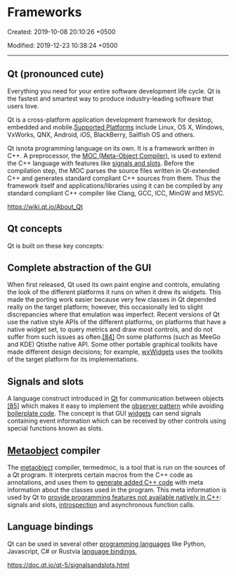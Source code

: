 # Frameworks

Created: 2019-10-08 20:10:26 +0500

Modified: 2019-12-23 10:38:24 +0500

---

## Qt (pronounced cute)

Everything you need for your entire software development life cycle. Qt is the fastest and smartest way to produce industry-leading software that users love.

Qt is a cross-platform application development framework for desktop, embedded and mobile.[Supported Platforms](https://wiki.qt.io/Supported_Platforms) include Linux, OS X, Windows, VxWorks, QNX, Android, iOS, BlackBerry, Sailfish OS and others.

Qt isnota programming language on its own. It is a framework written in C++. A preprocessor, the [MOC (Meta-Object Compiler)](http://doc.qt.io/qt-5/moc.html), is used to extend the C++ language with features like [signals and slots](http://doc.qt.io/qt-5/signalsandslots.html). Before the compilation step, the MOC parses the source files written in Qt-extended C++ and generates standard compliant C++ sources from them. Thus the framework itself and applications/libraries using it can be compiled by any standard compliant C++ compiler like Clang, GCC, ICC, MinGW and MSVC.

<https://wiki.qt.io/About_Qt>

## Qt concepts

Qt is built on these key concepts:

## Complete abstraction of the GUI

When first released, Qt used its own paint engine and controls, emulating the look of the different platforms it runs on when it drew its widgets. This made the porting work easier because very few classes in Qt depended really on the target platform; however, this occasionally led to slight discrepancies where that emulation was imperfect. Recent versions of Qt use the native style APIs of the different platforms, on platforms that have a native widget set, to query metrics and draw most controls, and do not suffer from such issues as often.[[84]](https://en.wikipedia.org/wiki/Qt_(software)#cite_note-84) On some platforms (such as MeeGo and KDE) Qtisthe native API. Some other portable graphical toolkits have made different design decisions; for example, [wxWidgets](https://en.wikipedia.org/wiki/WxWidgets) uses the toolkits of the target platform for its implementations.

## Signals and slots

A language construct introduced in [Qt](https://en.wikipedia.org/wiki/Qt_(toolkit)) for communication between objects [[85]](https://en.wikipedia.org/wiki/Qt_(software)#cite_note-85) which makes it easy to implement the [observer pattern](https://en.wikipedia.org/wiki/Observer_pattern) while avoiding [boilerplate code](https://en.wikipedia.org/wiki/Boilerplate_code). The concept is that GUI [widgets](https://en.wikipedia.org/wiki/GUI_widget) can send signals containing event information which can be received by other controls using special functions known as slots.

## [Metaobject](https://en.wikipedia.org/wiki/Meta-object_System) compiler

The [metaobject](https://en.wikipedia.org/wiki/Metaobject) compiler, termedmoc, is a tool that is run on the sources of a Qt program. It interprets certain macros from the C++ code as annotations, and uses them to [generate added C++ code](https://en.wikipedia.org/wiki/Code_generator) with meta information about the classes used in the program. This meta information is used by Qt to [provide programming features not available natively in C++](https://en.wikipedia.org/wiki/Greenspun%27s_tenth_rule): signals and slots, [introspection](https://en.wikipedia.org/wiki/Type_introspection) and asynchronous function calls.

## Language bindings

Qt can be used in several other [programming languages](https://en.wikipedia.org/wiki/Programming_language) like Python, Javascript, C# or Rustvia [language bindings](https://en.wikipedia.org/wiki/Language_binding),

<https://doc.qt.io/qt-5/signalsandslots.html>
